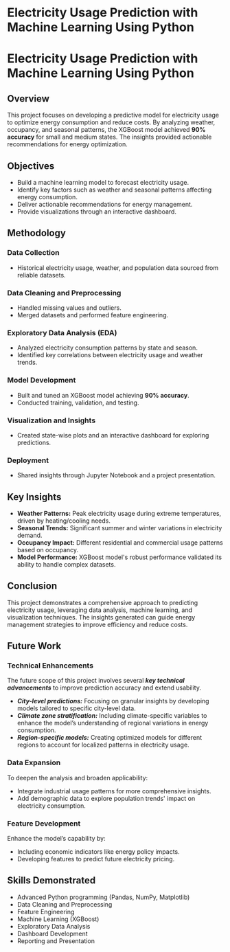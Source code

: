 # Electricity Usage Prediction with Machine Learning Using Python

# Electricity Usage Prediction with Machine Learning Using Python

## Overview
This project focuses on developing a predictive model for electricity usage to optimize energy consumption and reduce costs. By analyzing weather, occupancy, and seasonal patterns, the XGBoost model achieved **90% accuracy** for small and medium states. The insights provided actionable recommendations for energy optimization.

## Objectives
- Build a machine learning model to forecast electricity usage.
- Identify key factors such as weather and seasonal patterns affecting energy consumption.
- Deliver actionable recommendations for energy management.
- Provide visualizations through an interactive dashboard.

## Methodology
### Data Collection
- Historical electricity usage, weather, and population data sourced from reliable datasets.

### Data Cleaning and Preprocessing
- Handled missing values and outliers.
- Merged datasets and performed feature engineering.

### Exploratory Data Analysis (EDA)
- Analyzed electricity consumption patterns by state and season.
- Identified key correlations between electricity usage and weather trends.

### Model Development
- Built and tuned an XGBoost model achieving **90% accuracy**.
- Conducted training, validation, and testing.

### Visualization and Insights
- Created state-wise plots and an interactive dashboard for exploring predictions.

### Deployment
- Shared insights through Jupyter Notebook and a project presentation.

## Key Insights
- **Weather Patterns:** Peak electricity usage during extreme temperatures, driven by heating/cooling needs.
- **Seasonal Trends:** Significant summer and winter variations in electricity demand.
- **Occupancy Impact:** Different residential and commercial usage patterns based on occupancy.
- **Model Performance:** XGBoost model's robust performance validated its ability to handle complex datasets.

## Conclusion
This project demonstrates a comprehensive approach to predicting electricity usage, leveraging data analysis, machine learning, and visualization techniques. The insights generated can guide energy management strategies to improve efficiency and reduce costs.

## Future Work

### Technical Enhancements
The future scope of this project involves several **_key technical advancements_** to improve prediction accuracy and extend usability. 
- **_City-level predictions:_** Focusing on granular insights by developing models tailored to specific city-level data.
- **_Climate zone stratification:_** Including climate-specific variables to enhance the model’s understanding of regional variations in energy consumption.
- **_Region-specific models:_** Creating optimized models for different regions to account for localized patterns in electricity usage.

### Data Expansion
To deepen the analysis and broaden applicability:
- Integrate industrial usage patterns for more comprehensive insights.
- Add demographic data to explore population trends' impact on electricity consumption.

### Feature Development
Enhance the model’s capability by:
- Including economic indicators like energy policy impacts.
- Developing features to predict future electricity pricing.

## Skills Demonstrated
- Advanced Python programming (Pandas, NumPy, Matplotlib)
- Data Cleaning and Preprocessing
- Feature Engineering
- Machine Learning (XGBoost)
- Exploratory Data Analysis
- Dashboard Development
- Reporting and Presentation



